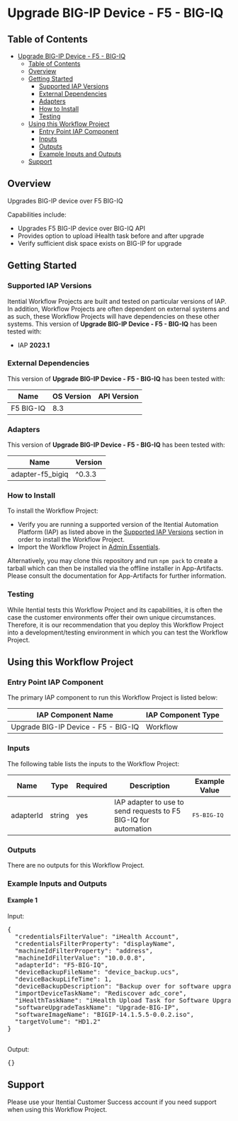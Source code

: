 # Upgrade BIG-IP Device - F5 - BIG-IQ

## Table of Contents

- [Upgrade BIG-IP Device - F5 - BIG-IQ](#upgrade-big-ip-device---f5---big-iq)
  - [Table of Contents](#table-of-contents)
  - [Overview](#overview)
  - [Getting Started](#getting-started)
    - [Supported IAP Versions](#supported-iap-versions)
    - [External Dependencies](#external-dependencies)
    - [Adapters](#adapters)
    - [How to Install](#how-to-install)
    - [Testing](#testing)
  - [Using this Workflow Project](#using-this-workflow-project)
    - [Entry Point IAP Component](#entry-point-iap-component)
    - [Inputs](#inputs)
    - [Outputs](#outputs)
    - [Example Inputs and Outputs](#example-inputs-and-outputs)
  - [Support](#support)

## Overview

Upgrades BIG-IP device over F5 BIG-IQ

Capabilities include:
- Upgrades F5 BIG-IP device over BIG-IQ API
- Provides option to upload iHealth task before and after upgrade
- Verify sufficient disk space exists on BIG-IP for upgrade


## Getting Started

### Supported IAP Versions

Itential Workflow Projects are built and tested on particular versions of IAP. In addition, Workflow Projects are often dependent on external systems and as such, these Workflow Projects will have dependencies on these other systems. This version of **Upgrade BIG-IP Device - F5 - BIG-IQ** has been tested with:


- IAP **2023.1**



### External Dependencies

This version of **Upgrade BIG-IP Device - F5 - BIG-IQ** has been tested with:

<table>
  <thead>
    <tr>
      <th>Name</th>
      <th>OS Version</th>
      <th>API Version</th>
    </tr>
  </thead>
  <tbody>
    <tr>
      <td>F5 BIG-IQ</td>
      <td>8.3</td>
      <td></td>
    </tr>
  </tbody>
</table>




### Adapters

This version of **Upgrade BIG-IP Device - F5 - BIG-IQ** has been tested with:

<table>
  <thead>
    <tr>
      <th>Name</th>
      <th>Version</th>
    </tr>
  </thead>
  <tbody>
    <tr>
      <td>adapter-f5_bigiq</td>
      <td>^0.3.3</td>
    </tr>
  </tbody>
</table>



### How to Install

To install the Workflow Project:

- Verify you are running a supported version of the Itential Automation Platform (IAP) as listed above in the [Supported IAP Versions](#supported-iap-versions) section in order to install the Workflow Project.
- Import the Workflow Project in [Admin Essentials](https://docs.itential.com/docs/importing-a-prebuilt-4). 

Alternatively, you may clone this repository and run `npm pack` to create a tarball which can then be installed via the offline installer in App-Artifacts. Please consult the documentation for App-Artifacts for further information.

### Testing

While Itential tests this Workflow Project and its capabilities, it is often the case the customer environments offer their own unique circumstances. Therefore, it is our recommendation that you deploy this Workflow Project into a development/testing environment in which you can test the Workflow Project.

## Using this Workflow Project

### Entry Point IAP Component

The primary IAP component to run this Workflow Project is listed below:

<table>
  <thead>
    <tr>
      <th>IAP Component Name</th>
      <th>IAP Component Type</th>
    </tr>
  </thead>
  <tbody>
      <td>Upgrade BIG-IP Device - F5 - BIG-IQ</td>
      <td>Workflow</td>
    </tr>
  </tbody>
</table>

### Inputs

The following table lists the inputs to the Workflow Project:

<table>
  <thead>
    <tr>
      <th>Name</th>
      <th>Type</th>
      <th>Required</th>
      <th>Description</th>
      <th>Example Value</th>
    </tr>
  </thead>
  <tbody>
    <tr>
      <td>adapterId</td>
      <td>string</td>
      <td>yes</td>
      <td>IAP adapter to use to send requests to F5 BIG-IQ for automation</td>
      <td><pre lang="json">F5-BIG-IQ</pre></td>
    </tr>
  </tbody>
</table>

  


### Outputs

There are no outputs for this Workflow Project.



### Example Inputs and Outputs

  
#### Example 1

    
Input:
<pre>{
  "credentialsFilterValue": "iHealth Account",
  "credentialsFilterProperty": "displayName",
  "machineIdFilterProperty": "address",
  "machineIdFilterValue": "10.0.0.8",
  "adapterId": "F5-BIG-IQ",
  "deviceBackupFileName": "device_backup.ucs",
  "deviceBackupLifeTime": 1,
  "deviceBackupDescription": "Backup over for software upgrade",
  "importDeviceTaskName": "Rediscover adc_core",
  "iHealthTaskName": "iHealth Upload Task for Software Upgrade",
  "softwareUpgradeTaskName": "Upgrade-BIG-IP",
  "softwareImageName": "BIGIP-14.1.5.5-0.0.2.iso",
  "targetVolume": "HD1.2"
}
 </pre>

    
    
Output:
<pre>{} </pre>

    
  


## Support

Please use your Itential Customer Success account if you need support when using this Workflow Project.